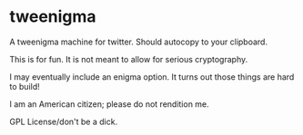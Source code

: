 tweenigma
=========

A tweenigma machine for twitter. Should autocopy to your clipboard.

This is for fun. It is not meant to allow for serious cryptography. 

I may eventually include an enigma option. It turns out those things are hard to build!

I am an American citizen; please do not rendition me. 

GPL License/don't be a dick.
